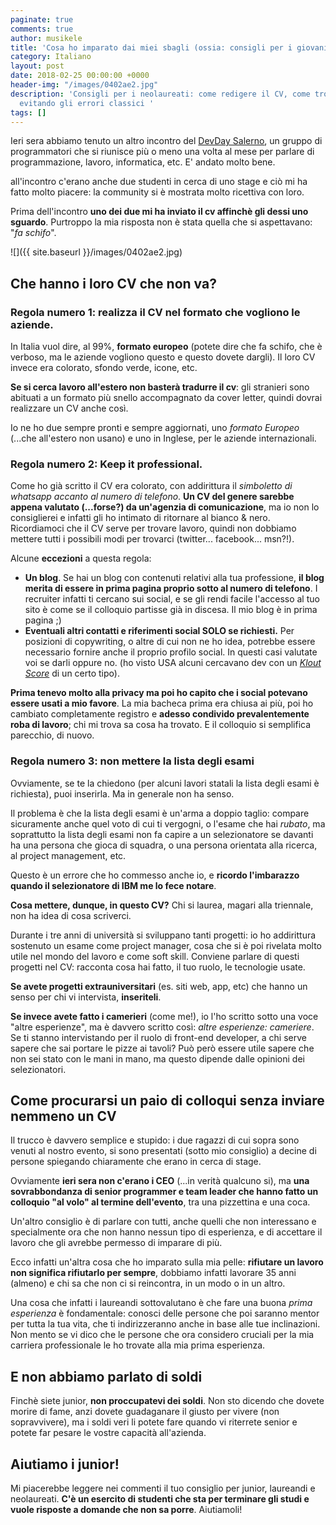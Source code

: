 ```yaml
---
paginate: true
comments: true
author: musikele
title: 'Cosa ho imparato dai miei sbagli (ossia: consigli per i giovani laureandi)'
category: Italiano
layout: post
date: 2018-02-25 00:00:00 +0000
header-img: "/images/0402ae2.jpg"
description: 'Consigli per i neolaureati: come redigere il CV, come trovare stage,
  evitando gli errori classici '
tags: []
---
```

Ieri sera abbiamo tenuto un altro incontro del [DevDay Salerno](https://www.meetup.com/it-IT/devday-salerno/?chapter_analytics_code=UA-74462208-1), un gruppo di programmatori che si riunisce più o meno una volta al mese per parlare di programmazione, lavoro, informatica, etc. E' andato molto bene. 

all'incontro c'erano anche due studenti in cerca di uno stage e ciò mi ha fatto molto piacere: la community si è mostrata molto ricettiva con loro. 

Prima dell'incontro **uno dei due mi ha inviato il cv affinchè gli dessi uno sguardo**. Purtroppo la mia risposta non è stata quella che si aspettavano: "_fa schifo_". 

![]({{ site.baseurl }}/images/0402ae2.jpg)

## Che hanno i loro CV che non va?

### Regola numero 1: **realizza il CV nel formato che vogliono le aziende.** 

In Italia vuol dire, al 99%, **formato europeo** (potete dire che fa schifo, che è verboso, ma le aziende vogliono questo e questo dovete dargli). Il loro CV invece era colorato, sfondo verde, icone, etc. 

**Se si cerca lavoro all'estero non basterà tradurre il cv**: gli stranieri sono abituati a un formato più snello accompagnato da cover letter, quindi dovrai realizzare un CV anche così. 

Io ne ho due sempre pronti e sempre aggiornati, uno _formato Europeo_ (...che all'estero non usano) e uno in Inglese, per le aziende internazionali. 

### Regola numero 2: **Keep it professional**. 

Come ho già scritto il CV era colorato, con addirittura il _simboletto di whatsapp accanto al numero di telefono_. **Un CV del genere sarebbe appena valutato (...forse?) da un'agenzia di comunicazione**, ma io non lo consiglierei e infatti gli ho intimato di ritornare al bianco & nero. Ricordiamoci che il CV serve per trovare lavoro, quindi non dobbiamo mettere tutti i possibili modi per trovarci (twitter... facebook... msn?!). 

Alcune **eccezioni** a questa regola: 

* **Un blog**. Se hai un blog con contenuti relativi alla tua professione, **il blog merita di essere in prima pagina proprio sotto al numero di telefono**. I recruiter infatti ti cercano sui social, e se gli rendi facile l'accesso al tuo sito è come se il colloquio partisse già in discesa. Il mio blog è in prima pagina ;) 
* **Eventuali altri contatti e riferimenti social SOLO se richiesti.** Per posizioni di copywriting, o altre di cui non ne ho idea, potrebbe essere necessario fornire anche il proprio profilo social. In questi casi valutate voi se darli oppure no. (ho visto USA alcuni cercavano dev con un [_Klout Score_](https://klout.com/#/micnasti) di un certo tipo).

**Prima tenevo molto alla privacy ma poi ho capito che i social potevano essere usati a mio favore**. La mia bacheca prima era chiusa ai più, poi ho cambiato completamente registro e **adesso condivido prevalentemente roba di lavoro**; chi mi trova sa cosa ha trovato. E il colloquio si semplifica parecchio, di nuovo. 

### Regola numero 3: **non mettere la lista degli esami** 

Ovviamente, se te la chiedono (per alcuni lavori statali la lista degli esami è richiesta), puoi inserirla. Ma in generale non ha senso. 

Il problema è che la lista degli esami è un'arma a doppio taglio: compare sicuramente anche quel voto di cui ti vergogni, o l'esame che hai _rubato_, ma soprattutto la lista degli esami non fa capire a un selezionatore se davanti ha una persona che gioca di squadra, o una persona orientata alla ricerca, al project management, etc. 

Questo è un errore che ho commesso anche io, e **ricordo l'imbarazzo quando il selezionatore di IBM me lo fece notare**.

**Cosa mettere, dunque, in questo CV?** Chi si laurea, magari alla triennale, non ha idea di cosa scriverci. 

Durante i tre anni di università si sviluppano tanti progetti: io ho addirittura sostenuto un esame come project manager, cosa che si è poi rivelata molto utile nel mondo del lavoro e come soft skill. Conviene parlare di questi progetti nel CV: racconta cosa hai fatto, il tuo ruolo, le tecnologie usate. 

**Se avete progetti extrauniversitari** (es. siti web, app, etc) che hanno un senso per chi vi intervista, **inseriteli**. 

**Se invece avete fatto i camerieri** (come me!), io l'ho scritto sotto una voce "altre esperienze", ma è davvero scritto così: _altre esperienze: cameriere_. Se ti stanno intervistando per il ruolo di front-end developer, a chi serve sapere che sai portare le pizze ai tavoli? Può però essere utile sapere che non sei stato con le mani in mano, ma questo dipende dalle opinioni dei selezionatori. 

## Come procurarsi un paio di colloqui senza inviare nemmeno un CV 

Il trucco è davvero semplice e stupido: i due ragazzi di cui sopra sono venuti al nostro evento, si sono presentati (sotto mio consiglio) a decine di persone spiegando chiaramente che erano in cerca di stage. 

Ovviamente **ieri sera non c'erano i CEO** (...in verità qualcuno si), ma **una sovrabbondanza di senior programmer e team leader che hanno fatto un colloquio "al volo" al termine dell'evento**, tra una pizzettina e una coca. 

Un'altro consiglio è di parlare con tutti, anche quelli che non interessano e specialmente ora che non hanno nessun tipo di esperienza, e di accettare il lavoro che gli avrebbe permesso di imparare di più. 

Ecco infatti un'altra cosa che ho imparato sulla mia pelle: **rifiutare un lavoro non significa rifiutarlo per sempre**, dobbiamo infatti lavorare 35 anni (almeno) e chi sa che non ci si reincontra, in un modo o in un altro. 

Una cosa che infatti i laureandi sottovalutano è che fare una buona _prima esperienza_ è fondamentale: conosci delle persone che poi saranno mentor per tutta la tua vita, che ti indirizzeranno anche in base alle tue inclinazioni. Non mento se vi dico che le persone che  ora considero cruciali per la mia carriera professionale le ho trovate alla mia prima esperienza. 

## E non abbiamo parlato di soldi 

Finchè siete junior, **non proccupatevi dei soldi**. Non sto dicendo che dovete morire di fame, anzi dovete guadaganare il giusto per vivere (non sopravvivere), ma i soldi veri li potete fare quando vi riterrete senior e potete far pesare le vostre capacità all'azienda.

## Aiutiamo i junior!

Mi piacerebbe leggere nei commenti il tuo consiglio per junior, laureandi e neolaureati. **C'è un esercito di studenti che sta per terminare gli studi e vuole risposte a domande che non sa porre**. Aiutiamoli! 